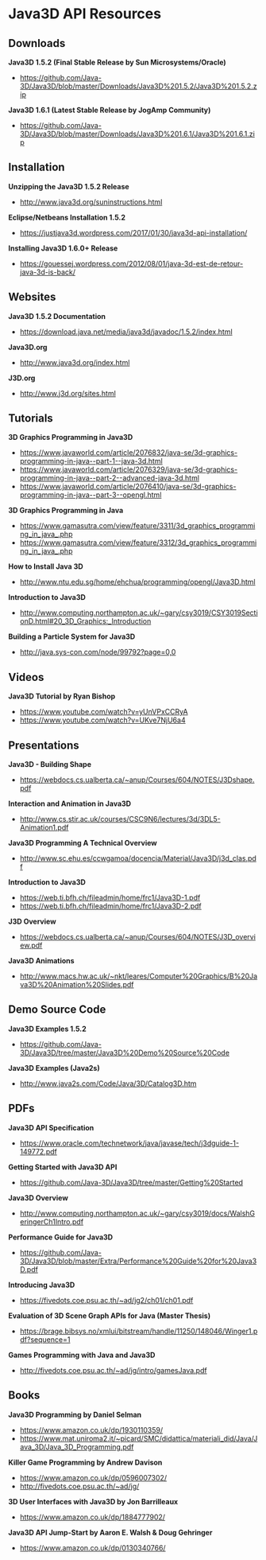 # Java3D API Resources
## Downloads
**Java3D 1.5.2 (Final Stable Release by Sun Microsystems/Oracle)** 
* https://github.com/Java-3D/Java3D/blob/master/Downloads/Java3D%201.5.2/Java3D%201.5.2.zip

**Java3D 1.6.1 (Latest Stable Release by JogAmp Community)**
* https://github.com/Java-3D/Java3D/blob/master/Downloads/Java3D%201.6.1/Java3D%201.6.1.zip

## Installation
**Unzipping the Java3D 1.5.2 Release** 
* http://www.java3d.org/suninstructions.html

**Eclipse/Netbeans Installation 1.5.2** 
* https://justjava3d.wordpress.com/2017/01/30/java3d-api-installation/

**Installing Java3D 1.6.0+ Release**
* https://gouessej.wordpress.com/2012/08/01/java-3d-est-de-retour-java-3d-is-back/


## Websites
**Java3D 1.5.2 Documentation** 
* https://download.java.net/media/java3d/javadoc/1.5.2/index.html

**Java3D.org** 
* http://www.java3d.org/index.html


**J3D.org** 
* http://www.j3d.org/sites.html


## Tutorials
**3D Graphics Programming in Java3D** 
* https://www.javaworld.com/article/2076832/java-se/3d-graphics-programming-in-java--part-1--java-3d.html 
* https://www.javaworld.com/article/2076329/java-se/3d-graphics-programming-in-java--part-2--advanced-java-3d.html 
* https://www.javaworld.com/article/2076410/java-se/3d-graphics-programming-in-java--part-3--opengl.html


**3D Graphics Programming in Java** 
* https://www.gamasutra.com/view/feature/3311/3d_graphics_programming_in_java_.php 
* https://www.gamasutra.com/view/feature/3312/3d_graphics_programming_in_java_.php


**How to Install Java 3D** 
* http://www.ntu.edu.sg/home/ehchua/programming/opengl/Java3D.html


**Introduction to Java3D** 
* http://www.computing.northampton.ac.uk/~gary/csy3019/CSY3019SectionD.html#20_3D_Graphics:_Introduction


**Building a Particle System for Java3D** 
* http://java.sys-con.com/node/99792?page=0,0


## Videos
**Java3D Tutorial by Ryan Bishop** 
* https://www.youtube.com/watch?v=yUnVPxCCRyA 
* https://www.youtube.com/watch?v=UKve7NjU6a4


## Presentations
**Java3D - Building Shape** 
* https://webdocs.cs.ualberta.ca/~anup/Courses/604/NOTES/J3Dshape.pdf


**Interaction and Animation in Java3D** 
* http://www.cs.stir.ac.uk/courses/CSC9N6/lectures/3d/3DL5-Animation1.pdf


**Java3D Programming A Technical Overview** 
* http://www.sc.ehu.es/ccwgamoa/docencia/Material/Java3D/j3d_clas.pdf


**Introduction to Java3D** 
* https://web.ti.bfh.ch/fileadmin/home/frc1/Java3D-1.pdf 
* https://web.ti.bfh.ch/fileadmin/home/frc1/Java3D-2.pdf


**J3D Overview** 
* https://webdocs.cs.ualberta.ca/~anup/Courses/604/NOTES/J3D_overview.pdf


**Java3D Animations**
* http://www.macs.hw.ac.uk/~nkt/leares/Computer%20Graphics/B%20Java3D%20Animation%20Slides.pdf


## Demo Source Code
**Java3D Examples 1.5.2** 
* https://github.com/Java-3D/Java3D/tree/master/Java3D%20Demo%20Source%20Code


**Java3D Examples (Java2s)** 
* http://www.java2s.com/Code/Java/3D/Catalog3D.htm


## PDFs
**Java3D API Specification** 
* https://www.oracle.com/technetwork/java/javase/tech/j3dguide-1-149772.pdf


**Getting Started with Java3D API** 
* https://github.com/Java-3D/Java3D/tree/master/Getting%20Started


**Java3D Overview** 
* http://www.computing.northampton.ac.uk/~gary/csy3019/docs/WalshGeringerCh1Intro.pdf


**Performance Guide for Java3D** 
* https://github.com/Java-3D/Java3D/blob/master/Extra/Performance%20Guide%20for%20Java3D.pdf


**Introducing Java3D** 
* https://fivedots.coe.psu.ac.th/~ad/jg2/ch01/ch01.pdf


**Evaluation of 3D Scene Graph APIs for Java (Master Thesis)** 
* https://brage.bibsys.no/xmlui/bitstream/handle/11250/148046/Winger1.pdf?sequence=1


**Games Programming with Java and Java3D** 
* http://fivedots.coe.psu.ac.th/~ad/jg/intro/gamesJava.pdf


## Books
**Java3D Programming by Daniel Selman** 
* https://www.amazon.co.uk/dp/1930110359/
* https://www.mat.uniroma2.it/~picard/SMC/didattica/materiali_did/Java/Java_3D/Java_3D_Programming.pdf


**Killer Game Programming by Andrew Davison** 
* https://www.amazon.co.uk/dp/0596007302/ 
* http://fivedots.coe.psu.ac.th/~ad/jg/


**3D User Interfaces with Java3D by Jon Barrilleaux** 
* https://www.amazon.co.uk/dp/1884777902/


**Java3D API Jump-Start by Aaron E. Walsh & Doug Gehringer** 
* https://www.amazon.co.uk/dp/0130340766/
